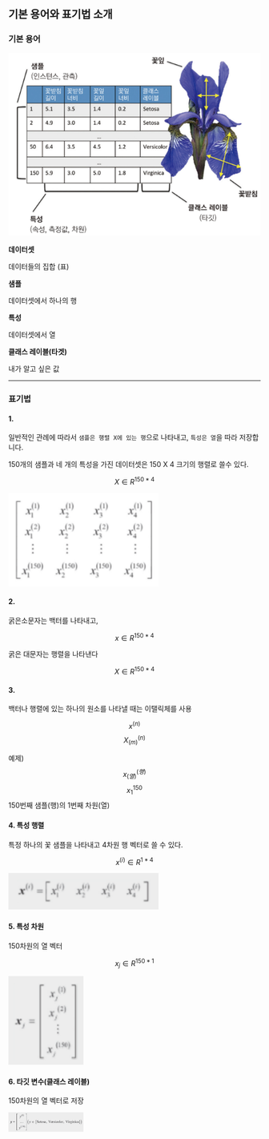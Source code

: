 ## 기본 용어와 표기법 소개

### 기본 용어

<img src="https://github.com/cwadven/Machine_Learning/blob/master/ML/chapter1/img/data_set.PNG" alt="drawing" width="600"/><br>

**데이터셋**

데이터들의 집합 (표)

**샘플**

데이터셋에서 하나의 행

**특성**

데이터셋에서 열

**클래스 레이블(타겟)**

내가 알고 싶은 값

---

### 표기법

#### 1.
일반적인 관례에 따라서 `샘플은 행렬 X에 있는 행`으로 나타내고, `특성은 열`을 따라 저장합니다.

150개의 샘플과 네 개의 특성을 가진 데이터셋은 150 X 4 크기의 행렬로 쓸수 있다.

$$X\in R^{150*4}$$

<img src="https://github.com/cwadven/Machine_Learning/blob/master/ML/chapter1/img/matrix.PNG" alt="drawing" width="300"/><br>

#### 2.
굵은소문자는 백터를 나타내고,

$$x\in R^{150*4}$$

굵은 대문자는 행렬을 나타낸다

$$X\in R^{150*4}$$

#### 3.
백터나 행렬에 있는 하나의 원소를 나타낼 때는 이탤릭체를 사용

$$x^{(n)}$$ $$X^{(n)}_{(m)}$$

예제)
$$x^{(행)}_{(열)}$$
$$x^{150}_{1}$$
150번째 샘플(행)의 1번째 차원(열)

#### 4. 특성 행렬
특정 하나의 꽃 샘플을 나타내고 4차원 행 벡터로 쓸 수 있다.

$$x^{(i)}\in R^{1*4}$$

<img src="https://github.com/cwadven/Machine_Learning/blob/master/ML/chapter1/img/row.PNG" alt="drawing" width="300"/><br>

#### 5. 특성 차원

150차원의 열 벡터 

$$x_{j}\in R^{150*1}$$

<img src="https://github.com/cwadven/Machine_Learning/blob/master/ML/chapter1/img/col.PNG" alt="drawing" width="150"/><br>

#### 6. 타깃 변수(클래스 레이블)

150차원의 열 벡터로 저장

<img src="https://github.com/cwadven/Machine_Learning/blob/master/ML/chapter1/img/target.PNG" alt="drawing" width="150"/><br>